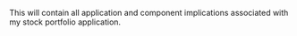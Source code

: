 This will contain all application and component implications associated with my stock portfolio application.
